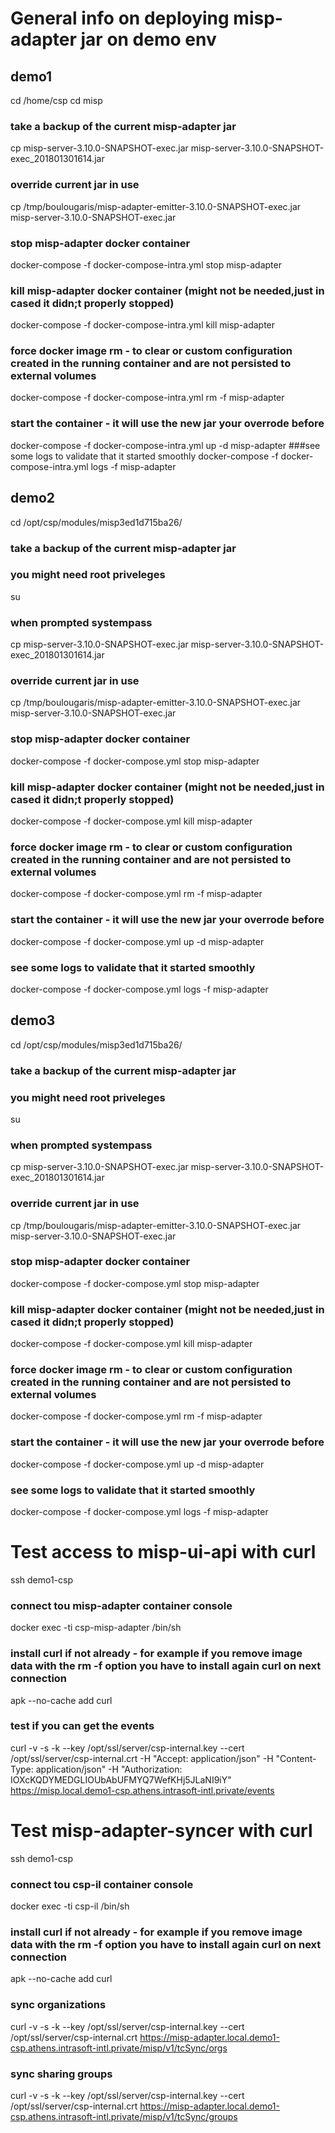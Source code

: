 
# General info on deploying misp-adapter jar on demo env #

## demo1 ##
cd /home/csp
cd misp
### take a backup of the current misp-adapter jar
cp misp-server-3.10.0-SNAPSHOT-exec.jar misp-server-3.10.0-SNAPSHOT-exec_201801301614.jar
### override current jar in use
cp /tmp/boulougaris/misp-adapter-emitter-3.10.0-SNAPSHOT-exec.jar misp-server-3.10.0-SNAPSHOT-exec.jar
### stop misp-adapter docker container
docker-compose -f docker-compose-intra.yml stop misp-adapter
### kill misp-adapter docker container (might not be needed,just in cased it didn;t properly stopped)
docker-compose -f docker-compose-intra.yml kill misp-adapter
### force docker image rm - to clear or custom configuration created in the running container and are not persisted to external volumes
docker-compose -f docker-compose-intra.yml rm -f misp-adapter
### start the container - it will use the new jar your overrode before
docker-compose -f docker-compose-intra.yml up -d misp-adapter
###see some logs to validate that it started smoothly
docker-compose -f docker-compose-intra.yml logs -f misp-adapter



## demo2 ##
cd /opt/csp/modules/misp3ed1d715ba26/
### take a backup of the current misp-adapter jar
### you might need root priveleges
su
### when prompted systempass
cp misp-server-3.10.0-SNAPSHOT-exec.jar misp-server-3.10.0-SNAPSHOT-exec_201801301614.jar
### override current jar in use
cp /tmp/boulougaris/misp-adapter-emitter-3.10.0-SNAPSHOT-exec.jar misp-server-3.10.0-SNAPSHOT-exec.jar
### stop misp-adapter docker container
docker-compose -f docker-compose.yml stop misp-adapter
### kill misp-adapter docker container (might not be needed,just in cased it didn;t properly stopped)
docker-compose -f docker-compose.yml kill misp-adapter
### force docker image rm - to clear or custom configuration created in the running container and are not persisted to external volumes
docker-compose -f docker-compose.yml rm -f misp-adapter
### start the container - it will use the new jar your overrode before
docker-compose -f docker-compose.yml up -d misp-adapter
### see some logs to validate that it started smoothly
docker-compose -f docker-compose.yml logs -f misp-adapter


## demo3 ##
cd /opt/csp/modules/misp3ed1d715ba26/
### take a backup of the current misp-adapter jar
### you might need root priveleges
su
### when prompted systempass
cp misp-server-3.10.0-SNAPSHOT-exec.jar misp-server-3.10.0-SNAPSHOT-exec_201801301614.jar
### override current jar in use
cp /tmp/boulougaris/misp-adapter-emitter-3.10.0-SNAPSHOT-exec.jar misp-server-3.10.0-SNAPSHOT-exec.jar
### stop misp-adapter docker container
docker-compose -f docker-compose.yml stop misp-adapter
### kill misp-adapter docker container (might not be needed,just in cased it didn;t properly stopped)
docker-compose -f docker-compose.yml kill misp-adapter
### force docker image rm - to clear or custom configuration created in the running container and are not persisted to external volumes
docker-compose -f docker-compose.yml rm -f misp-adapter
### start the container - it will use the new jar your overrode before
docker-compose -f docker-compose.yml up -d misp-adapter
### see some logs to validate that it started smoothly
docker-compose -f docker-compose.yml logs -f misp-adapter



# Test access to misp-ui-api with curl #

ssh demo1-csp
### connect tou misp-adapter container console
docker exec -ti csp-misp-adapter /bin/sh
### install curl if not already - for example if you remove image data with the rm -f option you have to install again curl on next connection
apk --no-cache add curl
### test if you can get the events
curl -v -s -k --key /opt/ssl/server/csp-internal.key --cert /opt/ssl/server/csp-internal.crt -H "Accept: application/json" -H "Content-Type: application/json" -H "Authorization: IOXcKQDYMEDGLIOUbAbUFMYQ7WefKHj5JLaNI9iY" https://misp.local.demo1-csp.athens.intrasoft-intl.private/events


# Test misp-adapter-syncer with curl #

ssh demo1-csp
### connect tou csp-il container console
docker exec -ti csp-il /bin/sh
### install curl if not already - for example if you remove image data with the rm -f option you have to install again curl on next connection
apk --no-cache add curl
### sync organizations
curl -v -s -k --key /opt/ssl/server/csp-internal.key --cert /opt/ssl/server/csp-internal.crt https://misp-adapter.local.demo1-csp.athens.intrasoft-intl.private/misp/v1/tcSync/orgs
### sync sharing groups
curl -v -s -k --key /opt/ssl/server/csp-internal.key --cert /opt/ssl/server/csp-internal.crt https://misp-adapter.local.demo1-csp.athens.intrasoft-intl.private/misp/v1/tcSync/groups


